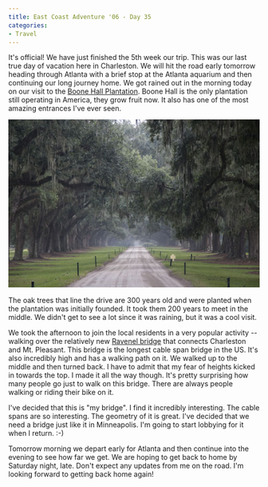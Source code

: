 ```yaml
---
title: East Coast Adventure '06 - Day 35
categories:
- Travel
---
```


It's official! We have just finished the 5th week our trip. This was our last true day of vacation here in Charleston. We will hit the road early tomorrow heading through Atlanta with a brief stop at the Atlanta aquarium and then continuing our long journey home.
We got rained out in the morning today on our visit to the [Boone Hall Plantation](http://www.boonehallplantation.com/). Boone Hall is the only plantation still operating in America, they grow fruit now. It also has one of the most amazing entrances I've ever seen.

![o_20060928-105222-9277](/assets/posts/2006/o_20060928-105222-9277.jpg)

The oak trees that line the drive are 300 years old and were planted when the plantation was initially founded. It took them 200 years to meet in the middle. We didn't get to see a lot since it was raining, but it was a cool visit.

We took the afternoon to join the local residents in a very popular activity -- walking over the relatively new [Ravenel bridge](http://ravenelbridge.net/) that connects Charleston and Mt. Pleasant. This bridge is the longest cable span bridge in the US. It's also incredibly high and has a walking path on it. We walked up to the middle and then turned back. I have to admit that my fear of heights kicked in towards the top. I made it all the way though. It's pretty surprising how many people go just to walk on this bridge. There are always people walking or riding their bike on it.

I've decided that this is "my bridge". I find it incredibly interesting. The cable spans are so interesting. The geometry of it is great. I've decided that we need a bridge just like it in Minneapolis. I'm going to start lobbying for it when I return. :-)

Tomorrow morning we depart early for Atlanta and then continue into the evening to see how far we get. We are hoping to get back to home by Saturday night, late. Don't expect any updates from me on the road. I'm looking forward to getting back home again!
